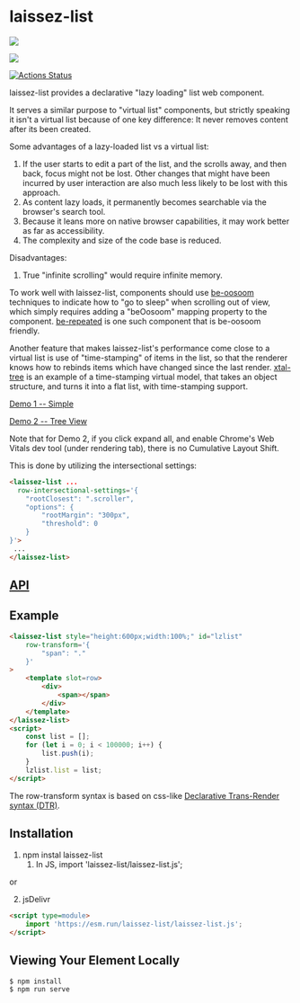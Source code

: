 # laissez-list

<a href="https://nodei.co/npm/laissez-list/"><img src="https://nodei.co/npm/laissez-list.png"></a>

<img src="https://badgen.net/bundlephobia/minzip/laissez-list">

[![Actions Status](https://github.com/bahrus/laissez-list/workflows/CI/badge.svg)](https://github.com/bahrus/laissez-list/actions?query=workflow%3ACI)


laissez-list provides a declarative "lazy loading" list web component.

It serves a similar purpose to "virtual list" components, but strictly speaking it isn't a virtual list because of one key difference:  It never removes content after its been created.

Some advantages of a lazy-loaded list vs a virtual list:

1.  If the user starts to edit a part of the list, and the scrolls away, and then back, focus might not be lost.  Other changes that might have been incurred by user interaction are also much less likely to be lost with this approach.
2.  As content lazy loads, it permanently becomes searchable via the browser's search tool.
3.  Because it leans more on native browser capabilities, it may work better as far as accessibility.
4.  The complexity and size of the code base is reduced.

Disadvantages:

1.  True "infinite scrolling" would require infinite memory.

To work well with laissez-list, components should use [be-oosoom](https://github.com/bahrus/be-oosoom) techniques to indicate how to "go to sleep" when scrolling out of view, which simply requires adding a "beOosoom" mapping property to the component.  [be-repeated](https://github.com/bahrus/be-repeated) is one such component that is be-oosoom friendly.

Another feature that makes laissez-list's performance come close to a virtual list is use of "time-stamping" of items in the list, so that the renderer knows how to rebinds items which have changed since the last render. [xtal-tree](https://github.com/bahrus/xtal-tree) is an example of a time-stamping virtual model, that takes an object structure, and turns it into a flat list, with time-stamping support.

[Demo 1 -- Simple](https://codepen.io/bahrus/pen/yLPjMER)

[Demo 2 -- Tree View](https://codepen.io/bahrus/pen/GROLwBV)

Note that for Demo 2, if you click expand all, and enable Chrome's Web Vitals dev tool (under rendering tab), there is no Cumulative Layout Shift.

This is done by utilizing the intersectional settings:

```html
<laissez-list ...
  row-intersectional-settings='{
    "rootClosest": ".scroller",
    "options": {
        "rootMargin": "300px",
        "threshold": 0
    }
}'>
 ...
</laissez-list>
```

## [API](https://cf-sw.bahrus.workers.dev/?href=https%3A%2F%2Fcdn.jsdelivr.net%2Fnpm%2Flaissez-list%2Fcustom-elements.json&stylesheet=https%3A%2F%2Fcdn.jsdelivr.net%2Fnpm%2Fwc-info%2Fsimple-ce-style.css&embedded=false&tags=&ts=2022-03-05T11%3A08%3A36.018Z&tocXSLT=https%3A%2F%2Fcdn.jsdelivr.net%2Fnpm%2Fwc-info%2Ftoc.xsl)

## Example

```html
<laissez-list style="height:600px;width:100%;" id="lzlist"
    row-transform='{
        "span": "."
    }'
>
    <template slot=row>
        <div>
            <span></span>
        </div>
    </template>
</laissez-list>
<script>
    const list = [];
    for (let i = 0; i < 100000; i++) {
        list.push(i);
    }
    lzlist.list = list;
</script>
```

The row-transform syntax is based on css-like [Declarative Trans-Render syntax (DTR)](https://github.com/bahrus/trans-render#declarative-trans-render-syntax-via-plugins).

## Installation

1.  npm instal laissez-list
    1.  In JS, import 'laissez-list/laissez-list.js';

or

2.  jsDelivr

```html
<script type=module>
    import 'https://esm.run/laissez-list/laissez-list.js';
</script>
```


## Viewing Your Element Locally

```
$ npm install
$ npm run serve
```




